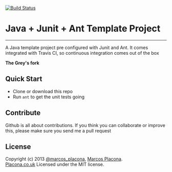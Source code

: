 [![Build Status](https://travis-ci.org/stravin/java-junit-template-project.png?branch=master)](https://travis-ci.org/dreamer84/java-junit-template-project)

# Java + Junit + Ant Template Project
----------
A Java template project pre configured with Junit and Ant.
It comes integrated with Travis CI, so continuous integration comes out of the box

**The Grey's fork**

## Quick Start
- Clone or download this repo
- Run `ant` to get the unit tests going

## Contribute
Github is all about contributions. If you think you can collaborate or improve this, please make sure you send me a pull request

## License
Copyright (c) 2013 [@marcos_placona](https://twitter.com/marcos_placona), [Marcos Placona](https://plus.google.com/111557456465418142877).  
[Placona.co.uk](http://www.placona.co.uk)
Licensed under the MIT license.
